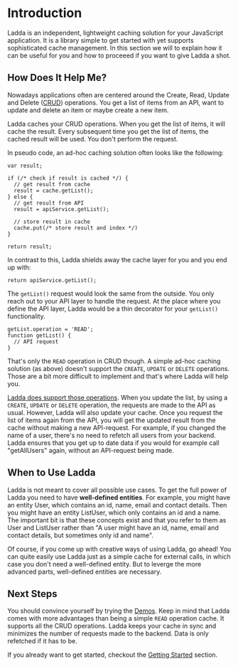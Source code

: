# Introduction
Ladda is an independent, lightweight caching solution for your JavaScript application. It is a library simple to get started with yet supports sophisticated cache management. In this section we will to explain how it can be useful for you and how to proceeed if you want to give Ladda a shot.

## How Does It Help Me?
Nowadays applications often are centered around the Create, Read, Update and Delete ([CRUD](https://en.wikipedia.org/wiki/Create,_read,_update_and_delete)) operations. You get a list of items from an API, want to update and delete an item or maybe create a new item.

Ladda caches your CRUD operations. When you get the list of items, it will cache the result. Every subsequent time you get the list of items, the cached result will be used. You don't perform the request.

In pseudo code, an ad-hoc caching solution often looks like the following:

```
var result;

if (/* check if result is cached */) {
  // get result from cache
  result = cache.getList();
} else {
  // get result from API
  result = apiService.getList();

  // store result in cache
  cache.put(/* store result and index */)
}

return result;
```

In contrast to this, Ladda shields away the cache layer for you and you end up with:

```
return apiService.getList();
```

The `getList()` request would look the same from the outside. You only reach out to your API layer to handle the request. At the place where you define the API layer, Ladda would be a thin decorator for your `getList()` functionality.

```
getList.operation = 'READ';
function getList() {
  // API request
}
```

That's only the `READ` operation in CRUD though. A simple ad-hoc caching solution (as above) doesn't support the `CREATE`, `UPDATE` or `DELETE` operations. Those are a bit more difficult to implement and that's where Ladda will help you. 

[Ladda does support those operations](/docs/basics/Operations.md). When you update the list, by using a `CREATE`, `UPDATE` or `DELETE` operation, the requests are made to the API as usual. However, Ladda will also update your cache. Once you request the list of items again from the API, you will get the updated result from the cache without making a new API-request. For example, if you changed the name of a user, there's no need to refetch all users from your backend. Ladda ensures that you get up to date data if you would for example call "getAllUsers" again, without an API-request being made.

## When to Use Ladda
Ladda is not meant to cover all possible use cases. To get the full power of Ladda you need to have **well-defined entities**. For example, you might have an entity User, which contains an id, name, email and contact details. Then you might have an entity ListUser, which only contains an id and a name. The important bit is that these concepts exist and that you refer to them as User and ListUser rather than "A user might have an id, name, email and contact details, but sometimes only id and name".

Of course, if you come up with creative ways of using Ladda, go ahead! You can quite easily use Ladda just as a simple cache for external calls, in which case you don't need a well-defined entity. But to leverge the more advanced parts, well-defined entities are necessary.

## Next Steps
You should convince yourself by trying the [Demos](/docs/Demos.md). Keep in mind that Ladda comes with more advantages than being a simple `READ` operation cache. It supports all the CRUD operations. Ladda keeps your cache in sync and minimizes the number of requests made to the backend. Data is only refetched if it has to be.

If you already want to get started, checkout the [Getting Started](/docs/GettingStarted.md) section.
